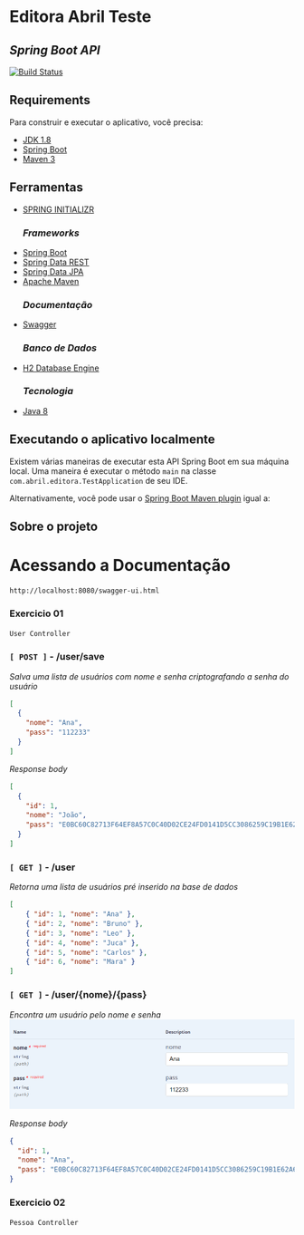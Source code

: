 # Editora Abril Teste
## _Spring Boot API_

[![Build Status](https://travis-ci.org/codecentric/springboot-sample-app.svg?branch=master)](https://travis-ci.org/codecentric/springboot-sample-app)

## Requirements

Para construir e executar o aplicativo, você precisa:

- [JDK 1.8](http://www.oracle.com/technetwork/java/javase/downloads/jdk8-downloads-2133151.html)
- [Spring Boot](http://projects.spring.io/spring-boot/)
- [Maven 3](https://maven.apache.org)

## Ferramentas

*   [SPRING INITIALIZR](https://start.spring.io)
    ### _Frameworks_
*   [Spring Boot](http://projects.spring.io/spring-boot)
*   [Spring Data REST](http://projects.spring.io/spring-data-rest)
*   [Spring Data JPA](https://spring.io/projects/spring-data-jpa)
*   [Apache Maven](https://spring.io/projects/spring-data-jpa)
    ### _Documentação_
*   [Swagger](https://swagger.io/)
    ### _Banco de Dados_
*   [H2 Database Engine](https://www.h2database.com/html/main.html)
    ### _Tecnologia_
*   [Java 8](https://www.java.com/pt-BR/download/help/java8_pt-br.html)

## Executando o aplicativo localmente

Existem várias maneiras de executar esta API Spring Boot em sua máquina local. Uma maneira é executar o método `main` na classe `com.abril.editora.TestApplication` de seu IDE.

Alternativamente, você pode usar o [Spring Boot Maven plugin](https://docs.spring.io/spring-boot/docs/current/reference/html/build-tool-plugins-maven-plugin.html) igual a:


## Sobre o projeto
# Acessando a Documentação
```
http://localhost:8080/swagger-ui.html
```


### Exercicio 01
`User Controller`
### `[ POST ]` - /user/save
_Salva uma lista de usuários com nome e senha criptografando a senha do usuário_
```json
[
  {
    "nome": "Ana",
    "pass": "112233"
  }
]
```
_Response body_
```json
[
  {
    "id": 1,
    "nome": "João",
    "pass": "E0BC60C82713F64EF8A57C0C40D02CE24FD0141D5CC3086259C19B1E62A62BEA"
  }
]
```
### `[ GET ]` - /user
_Retorna uma lista de usuários pré inserido na base de dados_
```json
[
    { "id": 1, "nome": "Ana" },
    { "id": 2, "nome": "Bruno" },
    { "id": 3, "nome": "Leo" },
    { "id": 4, "nome": "Juca" },
    { "id": 5, "nome": "Carlos" },
    { "id": 6, "nome": "Mara" }
]
```
### `[ GET ]` - /user/{nome}/{pass}
_Encontra um usuário pelo nome e senha_
![Test Image 1](https://github.com/jellitBarack/Editora-Abril/blob/main/image.png?raw=true)

_Response body_
```json
{
  "id": 1,
  "nome": "Ana",
  "pass": "E0BC60C82713F64EF8A57C0C40D02CE24FD0141D5CC3086259C19B1E62A62BEA"
}
```

### Exercicio 02
`Pessoa Controller`
